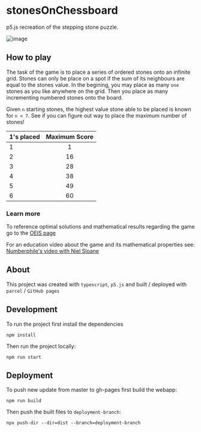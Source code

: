 # stonesOnChessboard
p5.js recreation of the stepping stone puzzle.

![image](https://github.com/Rowan441/stonesOnChessboard/assets/63263642/8c1b1817-a98c-4eb4-b312-33322d898929)


## How to play

The task of the game is to place a series of ordered stones onto an infinite grid.
Stones can only be place on a spot if the sum of its neighbours are equal to the stones value.
In the begining, you may place as many `one` stones as you like anywhere on the grid.
Then you place as many incrementing numbered stones onto the board.

Given `n` starting stones, the highest value stone able to be placed is known for `n < 7`.
See if you can figure out way to place the maximum number of stones!

| 1's placed |  Maximum Score  |
|:-----|:--------:|
| 1   | 1  |
| 2   | 16 |
| 3   | 28 |
| 4   | 38 |
| 5   | 49 |
| 6   | 60 |


### Learn more

To reference optimal solutions and mathematical results regarding the game go to the 
[OEIS page](https://oeis.org/A337663)

For an education video about the game and its mathematical properties see: 
[Numberphile's video with Niel Sloane](https://www.youtube.com/watch?v=m4Uth-EaTZ8)

## About

This project was created with `typescript`, `p5.js` and built / deployed with `parcel` / `GitHub pages`

## Development

To run the project first install the dependencies
```
npm install
```
Then run the project locally:
```
npm run start
```

## Deployment

To push new update from master to gh-pages first build the webapp:

```
npm run build
```

Then push the built files to `deployment-branch`:

```
npx push-dir --dir=dist --branch=deployment-branch
```